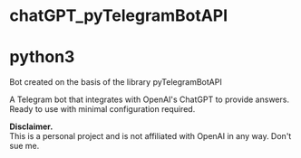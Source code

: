 # chatGPT_pyTelegramBotAPI
# python3

Bot created on the basis of the library pyTelegramBotAPI

A Telegram bot that integrates with OpenAI's ChatGPT to provide answers. Ready to use with minimal configuration required.

<b>Disclaimer.</b><br>
This is a personal project and is not affiliated with OpenAI in any way. Don't sue me.
